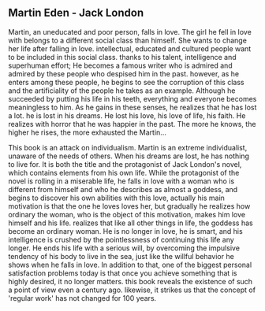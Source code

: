 ## Martin Eden - Jack London

Martin, an uneducated and poor person, falls in love. The girl he fell in love with belongs to a different social class than himself. She wants to change her life after falling in love. intellectual, educated and cultured people want to be included in this social class. thanks to his talent, intelligence and superhuman effort; He becomes a famous writer who is admired and admired by these people who despised him in the past. however, as he enters among these people, he begins to see the corruption of this class and the artificiality of the people he takes as an example. Although he succeeded by putting his life in his teeth, everything and everyone becomes meaningless to him. As he gains in these senses, he realizes that he has lost a lot. he is lost in his dreams. He lost his love, his love of life, his faith. He realizes with horror that he was happier in the past. The more he knows, the higher he rises, the more exhausted the Martin...

This book is an attack on individualism. Martin is an extreme individualist, unaware of the needs of others. When his dreams are lost, he has nothing to live for. It is both the title and the protagonist of Jack London's novel, which contains elements from his own life. While the protagonist of the novel is rolling in a miserable life, he falls in love with a woman who is different from himself and who he describes as almost a goddess, and begins to discover his own abilities with this love, actually his main motivation is that the one he loves loves her, but gradually he realizes how ordinary the woman, who is the object of this motivation, makes him love himself and his life. realizes that like all other things in life, the goddess has become an ordinary woman. He is no longer in love, he is smart, and his intelligence is crushed by the pointlessness of continuing this life any longer. He ends his life with a serious will, by overcoming the impulsive tendency of his body to live in the sea, just like the willful behavior he shows when he falls in love. In addition to that, one of the biggest personal satisfaction problems today is that once you achieve something that is highly desired, it no longer matters. this book reveals the existence of such a point of view even a century ago. likewise, it strikes us that the concept of 'regular work' has not changed for 100 years.
